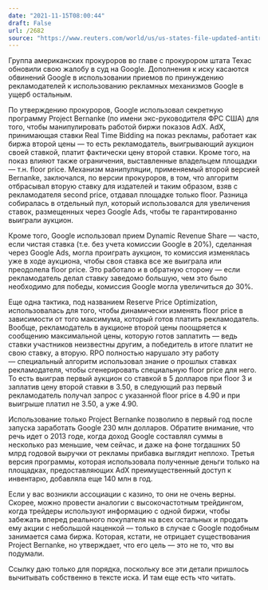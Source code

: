 ```yaml
---
date: "2021-11-15T08:00:44"
draft: False
url: /2682
source: "https://www.reuters.com/world/us/us-states-file-updated-antitrust-complaint-against-alphabets-google-2021-11-13/"
---
```


Группа американских прокуроров во главе с прокурором штата Техас обновили свою жалобу в суд на Google. Дополнения к иску касаются обвинений Google в использовании приемов по принуждению рекламодателей к использованию рекламных механизмов Google в ущерб остальным.

По утверждению прокуроров, Google использовал секретную программу Project Bernanke (по имени экс-руководителя ФРС США) для того, чтобы манипулировать работой биржи показов AdX. AdX, принимающая ставки Real Time Bidding на показ рекламы, работает как биржа второй цены — то есть рекламодатель, выигрывающий аукцион своей ставкой, платит фактически цену второй ставки. Кроме того, на показ влияют также ограничения, выставленные владельцем площадки — т.н. floor price. Механизм манипуляции, применяемый второй версией Bernanke, заключался, по версии прокуроров, в том, что алгоритм отбрасывал вторую ставку для издателей и таким образом, взяв с рекламодателя second price, отдавал площадке только floor. Разница собиралась в отдельный пул, который использовался для увеличения ставок, размещенных через Google Ads, чтобы те гарантированно выиграли аукцион.

Кроме того, Google использовал прием Dynamic Revenue Share — часто, если чистая ставка (т.е. без учета комиссии Google в 20%), сделанная через Google Ads, могла проиграть аукцион, то комиссия изменялась уже в ходе аукциона, чтобы своя ставка все же выиграла или преодолела floor price. Это работало и в обратную сторону — если рекламодатель делал ставку заведомо большую, чем это было необходимо для победы, комиссия Google могла увеличиться до 30%.

Еще одна тактика, под названием Reserve Price Optimization, использовалась для того, чтобы динамически изменять floor price в зависимости от того максимума, который готов платить рекламодатель. Вообще, рекламодатель в аукционе второй цены поощряется к сообщению максимальной цены, которую готов заплатить — ведь ставки участников неизвестны другим, а победитель в итоге платит не свою ставку, а вторую. RPO полностью нарушало эту работу — специальный алгоритм использовал знание о прошлых ставках рекламодателя, чтобы сгенерировать специальную floor price для него. То есть выиграв первый аукцион со ставкой в 5 долларов при floor 3 и заплатив цену второй ставки в 3.50, в следующий раз первый рекламодатель получал запрос с указанной floor price в 4.90 и при выигрыше платил не 3.50, а уже 4.90.

Использование только Project Bernanke позволило в первый год после запуска заработать Google 230 млн долларов. Обратите внимание, что речь идет о 2013 годе, когда доход Google составлял суммы в несколько раз меньшие, чем сейчас, и даже на фоне тогдашних 50 млрд годовой выручки от рекламы прибавка выглядит неплохо. Третья версия программы, которая использовала полученные деньги только на площадках, предоставляющих AdX преимущественный доступ к инвентарю, добавляла еще 140 млн в год.

Если у вас возникли ассоциации с казино, то они не очень верны. Скорее, можно провести аналогии с высокочастотным трейдингом, когда трейдеры используют информацию с одной биржи, чтобы забежать вперед реального покупателя на всех остальных и продать ему акции с небольшой наценкой — только в случае с Google подобным занимается сама биржа. Которая, кстати, не отрицает существования Project Bernanke, но утверждает, что его цель — это не то, что вы подумали.

Ссылку даю только для порядка, поскольку все эти детали пришлось вычитывать собственно в тексте иска. И там еще есть что читать.
